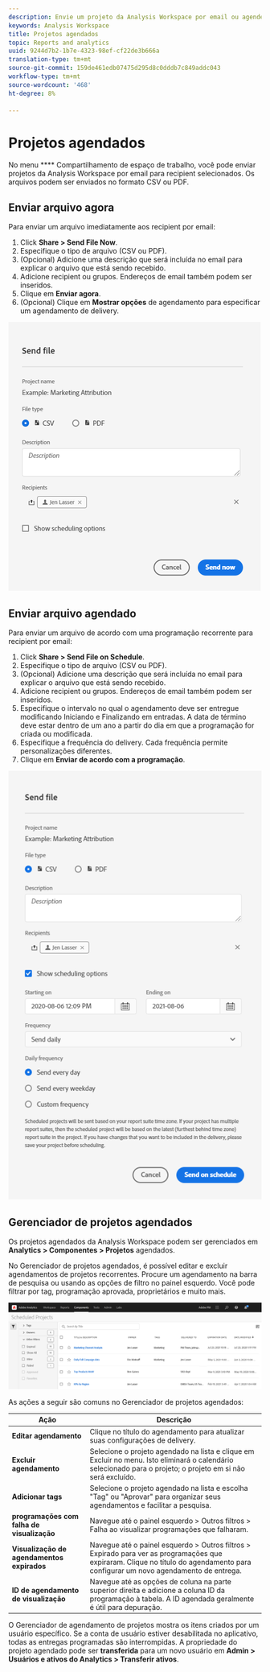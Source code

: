 ```yaml
---
description: Envie um projeto da Analysis Workspace por email ou agende-o para delivery.
keywords: Analysis Workspace
title: Projetos agendados
topic: Reports and analytics
uuid: 9244d7b2-1b7e-4323-98ef-cf22de3b666a
translation-type: tm+mt
source-git-commit: 159de461edb07475d295d8c0dddb7c849addc043
workflow-type: tm+mt
source-wordcount: '468'
ht-degree: 8%

---
```



# Projetos agendados

No menu **** Compartilhamento de espaço de trabalho, você pode enviar projetos da Analysis Workspace por email para recipient selecionados. Os arquivos podem ser enviados no formato CSV ou PDF.

## Enviar arquivo agora

Para enviar um arquivo imediatamente aos recipient por email:

1. Click **Share > Send File Now**.
1. Especifique o tipo de arquivo (CSV ou PDF).
1. (Opcional) Adicione uma descrição que será incluída no email para explicar o arquivo que está sendo recebido.
1. Adicione recipient ou grupos. Endereços de email também podem ser inseridos.
1. Clique em **Enviar agora**.
1. (Opcional) Clique em **Mostrar opções** de agendamento para especificar um agendamento de delivery.

![Enviar arquivo agora](assets/send-file-now.png)

## Enviar arquivo agendado

Para enviar um arquivo de acordo com uma programação recorrente para recipient por email:

1. Click **Share > Send File on Schedule**.
1. Especifique o tipo de arquivo (CSV ou PDF).
1. (Opcional) Adicione uma descrição que será incluída no email para explicar o arquivo que está sendo recebido.
1. Adicione recipient ou grupos. Endereços de email também podem ser inseridos.
1. Especifique o intervalo no qual o agendamento deve ser entregue modificando Iniciando e Finalizando em entradas. A data de término deve estar dentro de um ano a partir do dia em que a programação for criada ou modificada.
1. Especifique a frequência do delivery. Cada frequência permite personalizações diferentes.
1. Clique em **Enviar de acordo com a programação**.

![](assets/send-on-schedule.png)

## Gerenciador de projetos agendados

Os projetos agendados da Analysis Workspace podem ser gerenciados em **Analytics > Componentes > Projetos** agendados.

No Gerenciador de projetos agendados, é possível editar e excluir agendamentos de projetos recorrentes. Procure um agendamento na barra de pesquisa ou usando as opções de filtro no painel esquerdo. Você pode filtrar por tag, programação aprovada, proprietários e muito mais.

![](assets/scheduled-project-manager.png)

As ações a seguir são comuns no Gerenciador de projetos agendados:

| Ação | Descrição |
|---|---|
| **Editar agendamento** | Clique no título do agendamento para atualizar suas configurações de delivery. |
| **Excluir agendamento** | Selecione o projeto agendado na lista e clique em Excluir no menu. Isto eliminará o calendário selecionado para o projeto; o projeto em si não será excluído. |
| **Adicionar tags** | Selecione o projeto agendado na lista e escolha &quot;Tag&quot; ou &quot;Aprovar&quot; para organizar seus agendamentos e facilitar a pesquisa. |
| **programações com falha de visualização** | Navegue até o painel esquerdo > Outros filtros > Falha ao visualizar programações que falharam. |
| **Visualização de agendamentos expirados** | Navegue até o painel esquerdo > Outros filtros > Expirado para ver as programações que expiraram. Clique no título do agendamento para configurar um novo agendamento de entrega. |
| **ID de agendamento de visualização** | Navegue até as opções de coluna na parte superior direita e adicione a coluna ID da programação à tabela. A ID agendada geralmente é útil para depuração. |

O Gerenciador de agendamento de projetos mostra os itens criados por um usuário específico. Se a conta de usuário estiver desabilitada no aplicativo, todas as entregas programadas são interrompidas. A propriedade do projeto agendado pode ser **transferida** para um novo usuário em **Admin > Usuários e ativos do Analytics > Transferir ativos**.
